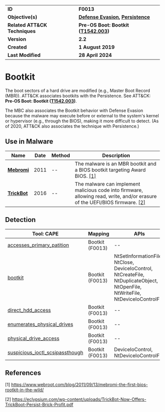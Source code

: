 <table>
<tr>
<td><b>ID</b></td>
<td><b>F0013</b></td>
</tr>
<tr>
<td><b>Objective(s)</b></td>
<td><b><a href="../defense-evasion">Defense Evasion</a>, <a href="../persistence">Persistence</a></b></td>
</tr>
<tr>
<td><b>Related ATT&CK Techniques</b></td>
<td><b>Pre-OS Boot: Bootkit (<a href="https://attack.mitre.org/techniques/T1542/003">T1542.003</a>)</b></td>
</tr>
<tr>
<td><b>Version</b></td>
<td><b>2.2</b></td>
</tr>
<tr>
<td><b>Created</b></td>
<td><b>1 August 2019</b></td>
</tr>
<tr>
<td><b>Last Modified</b></td>
<td><b>28 April 2024</b></td>
</tr>
</table>


# Bootkit

The boot sectors of a hard drive are modified (e.g., Master Boot Record (MBR)). ATT&CK associates bootkits with the Persistence. See ATT&CK: **Pre-OS Boot: Bootkit ([T1542.003](https://attack.mitre.org/techniques/T1542/003/))**.

The MBC also associates the Bootkit behavior with Defense Evasion because the malware may execute before or external to the system's kernel or hypervisor (e.g., through the BIOS), making it more difficult to detect. (As of 2020, ATT&CK also associates the technique with Persistence.) 

## Use in Malware

|Name|Date|Method|Description|
|---|---|---|---|
|[**Mebromi**](../xample-malware/mebromi.md)|2011|--|The malware is an MBR bootkit and a BIOS bootkit targeting Award BIOS. [[1]](#1)|
|[**TrickBot**](../xample-malware/trickbot.md)|2016|--|The malware can implement malicious code into firmware, allowing read, write, and/or erasure of the UEFI/BIOS firmware. [[2]](#24)|

## Detection

|Tool: CAPE|Mapping|APIs|
|---|---|---|
|[accesses_primary_patition](https://github.com/CAPESandbox/community/tree/master/modules/signatures/windows/bootkit.py)|Bootkit (F0013)|--|
|[bootkit](https://github.com/CAPESandbox/community/tree/master/modules/signatures/windows/bootkit.py)|Bootkit (F0013)|NtSetInformationFile, NtClose, DeviceIoControl, NtCreateFile, NtDuplicateObject, NtOpenFile, NtWriteFile, NtDeviceIoControlFile|
|[direct_hdd_access](https://github.com/CAPESandbox/community/tree/master/modules/signatures/windows/bootkit.py)|Bootkit (F0013)|--|
|[enumerates_physical_drives](https://github.com/CAPESandbox/community/tree/master/modules/signatures/windows/bootkit.py)|Bootkit (F0013)|--|
|[physical_drive_access](https://github.com/CAPESandbox/community/tree/master/modules/signatures/windows/bootkit.py)|Bootkit (F0013)|--|
|[suspicious_ioctl_scsipassthough](https://github.com/CAPESandbox/community/tree/master/modules/signatures/windows/bootkit.py)|Bootkit (F0013)|DeviceIoControl, NtDeviceIoControlFile|

## References

<a name="1">[1]</a> https://www.webroot.com/blog/2011/09/13/mebromi-the-first-bios-rootkit-in-the-wild/

<a name="2">[2]</a> https://eclypsium.com/wp-content/uploads/TrickBot-Now-Offers-TrickBoot-Persist-Brick-Profit.pdf

